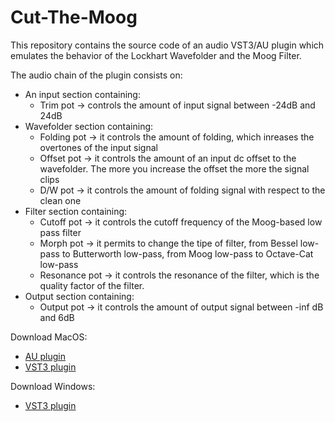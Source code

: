 # Cut-The-Moog

This repository contains the source code of an audio VST3/AU plugin which emulates the behavior of the Lockhart Wavefolder and the Moog Filter.

The audio chain of the plugin consists on:

* An input section containing:
  * Trim pot -> controls the amount of input signal between -24dB and 24dB
* Wavefolder section containing:
  * Folding pot -> it controls the amount of folding, which inreases the overtones of the input signal
  * Offset pot -> it controls the amount of an input dc offset to the wavefolder. The more you increase the offset the more the signal clips
  * D/W pot -> it controls the amount of folding signal with respect to the clean one
* Filter section containing: 
  * Cutoff pot -> it controls the cutoff frequency of the Moog-based low pass filter
  * Morph pot -> it permits to change the tipe of filter, from Bessel low-pass to Butterworth low-pass, from Moog low-pass to Octave-Cat low-pass
  * Resonance pot -> it controls the resonance of the filter, which is the quality factor of the filter.
* Output section containing:
  * Output pot -> it controls the amount of output signal between -inf dB and 6dB 

Download MacOS:
 * [AU plugin](https://drive.google.com/file/d/1XQ-GUD1Uct5Nj8GgcomuknelBUhV0LlY/view?usp=sharing)
 * [VST3 plugin](https://drive.google.com/file/d/1NyVsJI8lic2pUzNPlhSK2jJP35dK4Dl-/view?usp=sharing)

Download Windows:
 * [VST3 plugin](https://drive.google.com/file/d/1C9tEbbMYWbZ64DJOAvStBBT1B0M1zMoR/view?usp=sharing)
